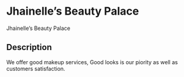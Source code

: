 # Jhainelle’s Beauty Palace

Jhainelle’s Beauty Palace

## Description

We offer good makeup services, Good looks is our piority as well as customers satisfaction.